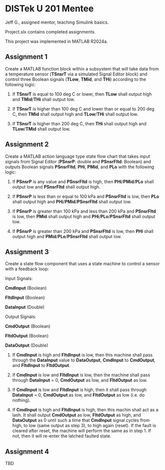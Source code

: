 # DISTek U 201 Mentee

Jeff G., assigned mentor, teaching Simulink basics.

Project.slx contains completed assignments.

This project was implemented in MATLAB R2024a.


## Assignment 1

Create a MATLAB function block within a subsystem that will take data from a temperature sensor (**TSnsrT** via a simulated Signal Editor block) and control three Boolean signals (**TLow**, **TMid**, and **THi**) according to the following logic:

1. If **TSnsrT** is equal to 100 deg C or lower, then **TLow** shall output high and **TMid**/**THi** shall output low.

2. If **TSnsrT** is higher than 100 deg C and lower than or equal to 200 deg C, then **TMid** shall output high and **TLow**/**THi** shall output low.

3. If **TSnsrT** is higher than 200 deg C, then **THi** shall output high and **TLow**/**TMid** shall output low.

## Assignment 2

Create a MATLAB action language type state flow chart that takes input signals from Signal Editor (**PSnsrP**: double and **PSnsrFltd**: Boolean) and outputs Boolean signals **PSnsrFltd**, **PHi**, **PMid**, and **PLo** with the following logic:

1. If **PSnsrP** is any value and **PSnsrFltd** is high, then **PHi**/**PMid**/**PLo** shall output low and **PSnsrFltd** shall output high.

2. If **PSnsrP** is less than or equal to 100 kPa and **PSnsrFltd** is low, then **PLo** shall output high and **PHi**/**PMid**/**PSnsrFltd** shall output low.

3. If **PSnsrP** is greater than 100 kPa and less than 200 kPa and **PSnsrFltd** is low, then **PMid** shall output high and **PHi**/**PLo**/**PSnsrFltd** shall output low.

4. If **PSnsrP** is greater than 200 kPa and **PSnsrFltd** is low, then **PHi** shall output high and **PMid**/**PLo**/**PSnsrFltd** shall output low.

## Assignment 3

Create a state flow component that uses a state machine to control a sensor with a feedback loop:

Input Signals:

**CmdInput** (Boolean)

**FltdInput** (Boolean)

**DataInput** (Double)

Output Signals:

**CmdOutput** (Boolean)

**FltdOutput** (Boolean)

**DataOutput** (Double)

1. If **CmdInput** is high and **FltdInput** is low, then this machine shall pass through the **DataInput** value to **DataOutput**, **CmdInput** to **CmdOutput**, and **FltdInput** to **FltdOutput**.

2. If **CmdInput** is low and **FltdInput** is low, then the machine shall pass through **DataInput** = 0, **CmdOutput** as low, and **FltdOutput** as low.

3. If **CmdInput** is low and **FltdInput** is high, then it shall pass through **DataInput** = 0, **CmdOutput** as low, and **FltdOutput** as low (i.e. do nothing).

4. If **CmdInput** is high and **FltdInput** is high, then this machin shall act as a lash. It shall output **CmdOutput** as low, **FltdOutput** as high, and **DataOutput** as 0 until such a time that **CmdInput** signal cycles from high, to low (same output as step 3), to high again (reset). If the fault is cleared after reset, the machine will perform the same as in step 1. If not, then it will re-enter the latched faulted state.

## Assignment 4

TBD
